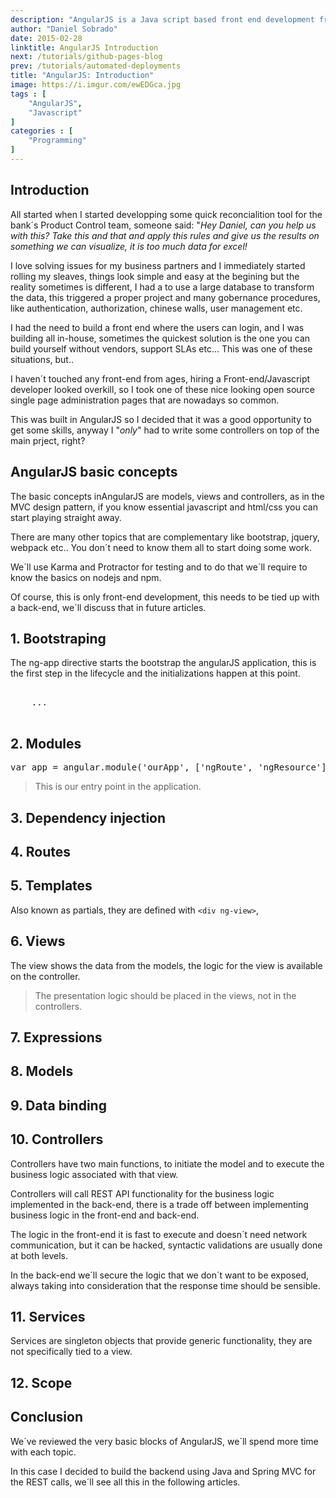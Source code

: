 ```yaml
---
description: "AngularJS is a Java script based front end development framwork maintained by Google. Very mature and stable is one of the preferred choices for Single Page Applications."
author: "Daniel Sobrado"
date: 2015-02-28
linktitle: AngularJS Introduction
next: /tutorials/github-pages-blog
prev: /tutorials/automated-deployments
title: "AngularJS: Introduction"
image: https://i.imgur.com/ewEDGca.jpg
tags : [
    "AngularJS",
	"Javascript"
]
categories : [
	"Programming"
]
---
```



## Introduction

All started when I started developping some quick reconcialition tool for the bank´s Product Control team, someone said: "*Hey Daniel, can you help us with this? Take this and that and apply this rules and give us the results on something we can visualize, it is too much data for excel!*

I love solving issues for my business partners and I immediately started rolling my sleaves, things look simple and easy at the begining but the reality sometimes is different, I had a to use a large database to transform the data, this triggered a proper project and many gobernance procedures, like authentication, authorization, chinese walls, user management etc.

I had the need to build a front end where the users can login, and I was building all in-house, sometimes the quickest solution is the one you can build yourself without vendors, support SLAs etc... This was one of these situations, but.. 

I haven´t touched any front-end from ages, hiring a Front-end/Javascript developer looked overkill, so I took one of these nice looking open source single page administration pages that are nowadays so common.

This was built in AngularJS so I decided that it was a good opportunity to get some skills, anyway I "*only*" had to write some controllers on top of the main prject, right?

## AngularJS basic concepts

The basic concepts inAngularJS are models, views and controllers, as in the MVC design pattern, if you know essential javascript and html/css you can start playing straight away.

There are many other topics that are complementary like bootstrap, jquery, webpack etc.. You don´t need to know them all to start doing some work.

We´ll use Karma and Protractor for testing and to do that we´ll require to know the basics on nodejs and npm.

Of course, this is only front-end development, this needs to be tied up with a back-end, we´ll discuss that in future articles.

## 1. Bootstraping

The ng-app directive starts the bootstrap the angularJS application, this is the first step in the lifecycle and the initializations happen at this point.

<pre class="prettyprint lang-html">
    <html ng-app="ourApp">
    ...
    </html>
</pre>

## 2. Modules

<pre class="prettyprint lang-js">
var app = angular.module('ourApp', ['ngRoute', 'ngResource']);
</pre>

> This is our entry point in the application.

## 3. Dependency injection

## 4. Routes

## 5. Templates

Also known as partials, they are defined with `<div ng-view>`, 

## 6. Views

The view shows the data from the models, the logic for the view is available on the controller.

> The presentation logic should be placed in the views, not in the controllers. 
> 

## 7. Expressions

## 8. Models

## 9. Data binding

## 10. Controllers

Controllers have two main functions, to initiate the model and to execute the business logic associated with that view.

Controllers will call REST API functionality for the business logic implemented in the back-end, there is a trade off between implementing business logic in the front-end and back-end.

The logic in the front-end it is fast to execute and doesn´t need network communication, but it can be hacked, syntactic validations are usually done at both levels.

In the back-end we´ll secure the logic that we don´t want to be exposed, always taking into consideration that the response time should be sensible.

## 11. Services

Services are singleton objects that provide generic functionality, they are not specifically tied to a view.

## 12. Scope

## Conclusion

We´ve reviewed the very basic blocks of AngularJS, we´ll spend more time with each topic.

In this case I decided to build the backend using Java and Spring MVC for the REST calls, we´ll see all this in the following articles.